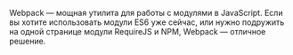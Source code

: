 Webpack — мощная утилита для работы с модулями в JavaScript. Если вы хотите использовать модули ES6 уже сейчас, или нужно подружить на одной странице модули RequireJS и NPM, Webpack — отличное решение.
